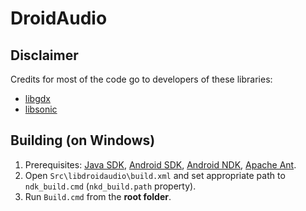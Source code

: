 ﻿DroidAudio
==========

Disclaimer
-----------

Credits for most of the code go to developers of these libraries:

  * [libgdx](https://github.com/badlogic/libgdx)
  * [libsonic](http://dev.vinux-project.org/sonic)

Building (on Windows)
-----------

  1. Prerequisites: [Java SDK](http://www.oracle.com/technetwork/java/javase/downloads/index.html), [Android SDK](http://developer.android.com/sdk/index.html), [Android NDK](http://developer.android.com/tools/sdk/ndk/index.html), [Apache Ant](http://ant.apache.org/).
  2. Open `Src\libdroidaudio\build.xml` and set appropriate path to `ndk_build.cmd` (`nkd_build.path` property).
  3. Run `Build.cmd` from the **root folder**.
